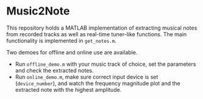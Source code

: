 # Music2Note

This repository holds a MATLAB implementation of extracting musical notes from recorded tracks as well as real-time tuner-like functions. The main functionality is implemented in `get_notes.m`.

Two demoes for offline and online use are available.
- Run `offline_demo.m` with your music track of choice, set the parameters and check the extracted notes.
- Run `online_demo.m`, make sure correct input device is set (`device_number`), and watch the frequency magnitude plot and the extracted note with the highest amplitude.
